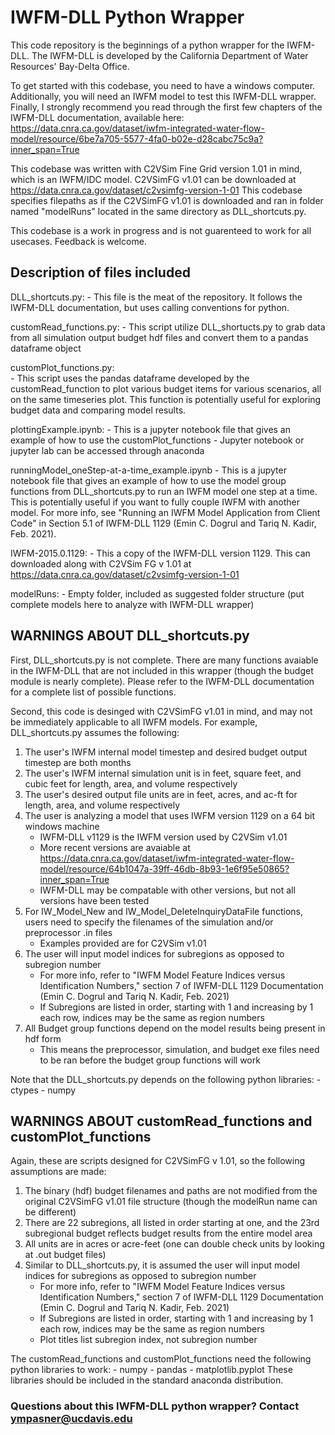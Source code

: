 # IWFM-DLL Python Wrapper
This code repository is the beginnings of a python wrapper for the IWFM-DLL. The IWFM-DLL is developed by the California Department of Water Resources' Bay-Delta Office.

To get started with this codebase, you need to have a windows computer. Additionally, you will need an IWFM model to test this IWFM-DLL wrapper. Finally, I strongly recommend you read through the first few chapters of the IWFM-DLL documentation, available here: https://data.cnra.ca.gov/dataset/iwfm-integrated-water-flow-model/resource/6be7a705-5577-4fa0-b02e-d28cabc75c9a?inner_span=True

This codebase was written with C2VSim Fine Grid version 1.01 in mind, which is an IWFM/IDC model. C2VSimFG v1.01 can be downloaded at https://data.cnra.ca.gov/dataset/c2vsimfg-version-1-01
This codebase specifies filepaths as if the C2VSimFG v1.01 is downloaded and ran in folder named "modelRuns" located in the same directory as DLL_shortcuts.py.

This codebase is a work in progress and is not guarenteed to work for all usecases. Feedback is welcome.

## Description of files included
DLL_shortcuts.py:
    - This file is the meat of the repository. It follows the IWFM-DLL documentation, but uses calling conventions for python.
    
customRead_functions.py:
    - This script utilize DLL_shortucts.py to grab data from all simulation output budget hdf files and convert them to a pandas dataframe object

customPlot_functions.py:    
    - This script uses the pandas dataframe developed by the customRead_function to plot various budget items for various scenarios, all on the same timeseries plot. This function is potentially useful for exploring budget data and comparing model results.

plottingExample.ipynb:
    - This is a jupyter notebook file that gives an example of how to use the customPlot_functions
    - Jupyter notebook or jupyter lab can be accessed through anaconda

runningModel_oneStep-at-a-time_example.ipynb
    - This is a jupyter notebook file that gives an example of how to use the model group functions from DLL_shortcuts.py to run an IWFM model one step at a time. This is potentially useful if you want to fully couple IWFM with another model. For more info, see "Running an IWFM Model Application from Client Code" in Section 5.1 of IWFM-DLL 1129 (Emin C. Dogrul and Tariq N. Kadir, Feb. 2021).

IWFM-2015.0.1129:
    - This a copy of the IWFM-DLL version 1129. This can downloaded along with C2VSim FG v 1.01 at https://data.cnra.ca.gov/dataset/c2vsimfg-version-1-01
    
modelRuns:
    - Empty folder, included as suggested folder structure (put complete models here to analyze with IWFM-DLL wrapper)

## WARNINGS ABOUT DLL_shortcuts.py
First, DLL_shortcuts.py is not complete. There are many functions avaiable in the IWFM-DLL that are not included in this wrapper (though the budget module is nearly complete). Please refer to the IWFM-DLL documentation for a complete list of possible functions.

Second, this code is desinged with C2VSimFG v1.01 in mind, and may not be immediately applicable to all IWFM models. For example, DLL_shortcuts.py assumes the following:
1) The user's IWFM internal model timestep and desired budget output timestep are both months
2) The user's IWFM internal simulation unit is in feet, square feet, and cubic feet for length, area, and volume respectively
3) The user's desired output file units are in feet, acres, and ac-ft for length, area, and volume respectively
4) The user is analyzing a model that uses IWFM version 1129 on a 64 bit windows machine
    - IWFM-DLL v1129 is the IWFM version used by C2VSim v1.01
    - More recent versions are avaiable at https://data.cnra.ca.gov/dataset/iwfm-integrated-water-flow-model/resource/64b1047a-39ff-46db-8b93-1e6f95e50865?inner_span=True
    - IWFM-DLL may be compatable with other versions, but not all versions have been tested
5) For IW_Model_New and IW_Model_DeleteInquiryDataFile functions, users need to specify the filenames of the simulation and/or preprocessor .in files
    - Examples provided are for C2VSim v1.01
6) The user will input model indices for subregions as opposed to subregion number
    - For more info, refer to "IWFM Model Feature Indices versus Identification Numbers," section 7 of IWFM-DLL 1129 Documentation (Emin C. Dogrul and Tariq N. Kadir, Feb. 2021)
    - If Subregions are listed in order, starting with 1 and increasing by 1 each row, indices may be the same as region numbers
7) All Budget group functions depend on the model results being present in hdf form
    - This means the preprocessor, simulation, and budget exe files need to be ran before the budget group functions will work

Note that the DLL_shortcuts.py depends on the following python libraries:
    - ctypes
    - numpy

## WARNINGS ABOUT customRead_functions and customPlot_functions
Again, these are scripts designed for C2VSimFG v 1.01, so the following assumptions are made:
1) The binary (hdf) budget filenames and paths are not modified from the original C2VSimFG v1.01 file structure (though the modelRun name can be different)
2) There are 22 subregions, all listed in order starting at one, and the 23rd subregional budget reflects budget results from the entire model area
3) All units are in acres or acre-feet (one can double check units by looking at .out budget files)
4) Similar to  DLL_shortcuts.py, it is assumed the user will input model indices for subregions as opposed to subregion number
    - For more info, refer to "IWFM Model Feature Indices versus Identification Numbers," section 7 of IWFM-DLL 1129 Documentation (Emin C. Dogrul and Tariq N. Kadir, Feb. 2021)
    - If Subregions are listed in order, starting with 1 and increasing by 1 each row, indices may be the same as region numbers
    - Plot titles list subregion index, not subregion number

The customRead_functions and customPlot_functions need the following python libraries to work:
    - numpy
    - pandas
    - matplotlib.pyplot 
These libraries should be included in the standard anaconda distribution.
### Questions about this IWFM-DLL python wrapper? Contact ympasner@ucdavis.edu
